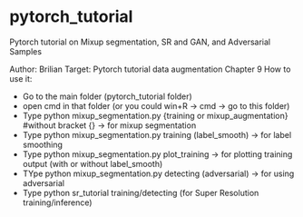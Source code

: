 # pytorch_tutorial
 Pytorch tutorial on Mixup segmentation, SR and GAN, and Adversarial Samples

 Author: Brilian
 Target: Pytorch tutorial data augmentation Chapter 9
 How to use it:
 - Go to the main folder (pytorch_tutorial folder)
 - open cmd in that folder (or you could win+R -> cmd -> go to this folder)
 - Type python mixup_segmentation.py {training or mixup_augmentation} #without bracket {} -> for mixup segmentation
 - Type python mixup_segmentation.py training (label_smooth) -> for label smoothing
 - Type python mixup_segmentation.py plot_training -> for plotting training output (with or without label_smooth)
 - TYpe python mixup_segmentation.py detecting (adversarial) -> for using adversarial
 - Type python sr_tutorial training/detecting (for Super Resolution training/inference)
